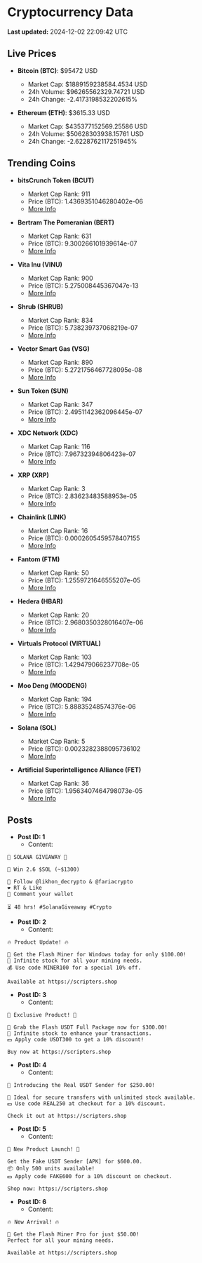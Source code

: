 # Cryptocurrency Data

**Last updated:** 2024-12-02 22:09:42 UTC

## Live Prices
- **Bitcoin (BTC)**: $95472 USD
  - Market Cap: $1889159238584.4534 USD
  - 24h Volume: $96265562329.74721 USD
  - 24h Change: -2.4173198532202615%

- **Ethereum (ETH)**: $3615.33 USD
  - Market Cap: $435377152569.25586 USD
  - 24h Volume: $50628303938.15761 USD
  - 24h Change: -2.6228762117251945%

## Trending Coins
- **bitsCrunch Token (BCUT)**
  - Market Cap Rank: 911
  - Price (BTC): 1.4369351046280402e-06
  - [More Info](https://www.coingecko.com/en/coins/bitscrunch-token)

- **Bertram The Pomeranian (BERT)**
  - Market Cap Rank: 631
  - Price (BTC): 9.300266101939614e-07
  - [More Info](https://www.coingecko.com/en/coins/bertram-the-pomeranian)

- **Vita Inu (VINU)**
  - Market Cap Rank: 900
  - Price (BTC): 5.275008445367047e-13
  - [More Info](https://www.coingecko.com/en/coins/vita-inu)

- **Shrub (SHRUB)**
  - Market Cap Rank: 834
  - Price (BTC): 5.738239737068219e-07
  - [More Info](https://www.coingecko.com/en/coins/shrub)

- **Vector Smart Gas (VSG)**
  - Market Cap Rank: 890
  - Price (BTC): 5.2721756467728095e-08
  - [More Info](https://www.coingecko.com/en/coins/vector-smart-gas)

- **Sun Token (SUN)**
  - Market Cap Rank: 347
  - Price (BTC): 2.4951142362096445e-07
  - [More Info](https://www.coingecko.com/en/coins/sun-token)

- **XDC Network (XDC)**
  - Market Cap Rank: 116
  - Price (BTC): 7.96732394806423e-07
  - [More Info](https://www.coingecko.com/en/coins/xdc-network)

- **XRP (XRP)**
  - Market Cap Rank: 3
  - Price (BTC): 2.83623483588953e-05
  - [More Info](https://www.coingecko.com/en/coins/xrp)

- **Chainlink (LINK)**
  - Market Cap Rank: 16
  - Price (BTC): 0.0002605459578407155
  - [More Info](https://www.coingecko.com/en/coins/chainlink)

- **Fantom (FTM)**
  - Market Cap Rank: 50
  - Price (BTC): 1.2559721646555207e-05
  - [More Info](https://www.coingecko.com/en/coins/fantom)

- **Hedera (HBAR)**
  - Market Cap Rank: 20
  - Price (BTC): 2.9680350328016407e-06
  - [More Info](https://www.coingecko.com/en/coins/hedera)

- **Virtuals Protocol (VIRTUAL)**
  - Market Cap Rank: 103
  - Price (BTC): 1.429479066237708e-05
  - [More Info](https://www.coingecko.com/en/coins/virtual-protocol)

- **Moo Deng (MOODENG)**
  - Market Cap Rank: 194
  - Price (BTC): 5.88835248574376e-06
  - [More Info](https://www.coingecko.com/en/coins/moo-deng)

- **Solana (SOL)**
  - Market Cap Rank: 5
  - Price (BTC): 0.0023282388095736102
  - [More Info](https://www.coingecko.com/en/coins/solana)

- **Artificial Superintelligence Alliance (FET)**
  - Market Cap Rank: 36
  - Price (BTC): 1.9563407464798073e-05
  - [More Info](https://www.coingecko.com/en/coins/artificial-superintelligence-alliance)

## Posts
- **Post ID: 1**
  - Content:
```
🚀 SOLANA GIVEAWAY 🚀

🎁 Win 2.6 $SOL (~$1300)

🤝 Follow @likhon_decrypto & @fariacrypto
❤️ RT & Like
💬 Comment your wallet

⏳ 48 hrs! #SolanaGiveaway #Crypto
```

- **Post ID: 2**
  - Content:
```
🔥 Product Update! 🔥

🚀 Get the Flash Miner for Windows today for only $100.00!
🔋 Infinite stock for all your mining needs.
💰 Use code MINER100 for a special 10% off.

Available at https://scripters.shop
```

- **Post ID: 3**
  - Content:
```
🎁 Exclusive Product! 🎁

💸 Grab the Flash USDT Full Package now for $300.00!
🎉 Infinite stock to enhance your transactions.
💵 Apply code USDT300 to get a 10% discount!

Buy now at https://scripters.shop
```

- **Post ID: 4**
  - Content:
```
💎 Introducing the Real USDT Sender for $250.00!

💼 Ideal for secure transfers with unlimited stock available.
💵 Use code REAL250 at checkout for a 10% discount.

Check it out at https://scripters.shop
```

- **Post ID: 5**
  - Content:
```
🚀 New Product Launch! 🚀

Get the Fake USDT Sender [APK] for $600.00.
📦 Only 500 units available!
💵 Apply code FAKE600 for a 10% discount on checkout.

Shop now: https://scripters.shop
```

- **Post ID: 6**
  - Content:
```
🔥 New Arrival! 🔥

💸 Get the Flash Miner Pro for just $50.00!
Perfect for all your mining needs.

Available at https://scripters.shop
```

